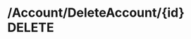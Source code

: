#  /Account/DeleteAccount/{id} DELETE

<api-endpoint openapi-path="../../specifications/swagger.json" method="DELETE" endpoint="/Account/DeleteAccount/{id}"/>
